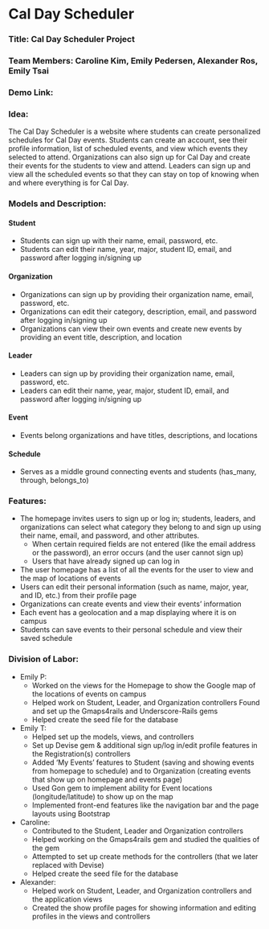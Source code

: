 # Cal Day Scheduler

### Title: Cal Day Scheduler Project
### Team Members: Caroline Kim, Emily Pedersen, Alexander Ros, Emily Tsai
### Demo Link: 

### Idea:
The Cal Day Scheduler is a website where students can create personalized schedules for Cal Day events. Students can create an account, see their profile information, list of scheduled events, and view which events they selected to attend. Organizations can also sign up for Cal Day and create their events for the students to view and attend. Leaders can sign up and view all the scheduled events so that they can stay on top of knowing when and where everything is for Cal Day.

### Models and Description:
#### Student
* Students can sign up with their name, email, password, etc.
* Students can edit their name, year, major, student ID, email, and password after logging in/signing up

#### Organization
* Organizations can sign up by providing their organization name, email, password, etc.
* Organizations can edit their category, description, email, and password after logging in/signing up
* Organizations can view their own events and create new events by providing an event title, description, and location

#### Leader
* Leaders can sign up by providing their organization name, email, password, etc.
* Leaders can edit their name, year, major, student ID, email, and password after logging in/signing up

#### Event
* Events belong organizations and have titles, descriptions, and locations

#### Schedule
* Serves as a middle ground connecting events and students (has_many, through, belongs_to)

### Features:
* The homepage invites users to sign up or log in; students, leaders, and organizations can select what category they belong to and sign up using their name, email, and password, and other attributes.
    * When certain required fields are not entered (like the email address or the password), an error occurs (and the user cannot sign up)
    * Users that have already signed up can log in
* The user homepage has a list of all the events for the user to view and the map of locations of events
* Users can edit their personal information (such as name, major, year, and ID, etc.) from their profile page
* Organizations can create events and view their events’ information
* Each event has a geolocation and a map displaying where it is on campus
* Students can save events to their personal schedule and view their saved schedule

### Division of Labor:
* Emily P:
    * Worked on the views for the Homepage to show the Google map of the locations of events on campus
    * Helped work on Student, Leader, and Organization controllers
Found and set up the Gmaps4rails and Underscore-Rails gems
    * Helped create the seed file for the database
* Emily T:
    * Helped set up the models, views, and controllers
    * Set up Devise gem & additional sign up/log in/edit profile features in the Registration(s) controllers
    * Added ‘My Events’ features to Student (saving and showing events from homepage to schedule) and to Organization (creating events that show up on homepage and events page)
    * Used Gon gem to implement ability for Event locations (longitude/latitude) to show up on the map
    * Implemented front-end features like the navigation bar and the page layouts using Bootstrap
* Caroline:
    * Contributed to the Student, Leader and Organization controllers
    * Helped working on the Gmaps4rails gem and studied the qualities of the gem
    * Attempted to set up create methods for the controllers (that we later replaced with Devise)
    * Helped create the seed file for the database
* Alexander:
    * Helped work on Student, Leader, and Organization controllers and the application views
    * Created the show profile pages for showing information and editing profiles in the views and controllers
